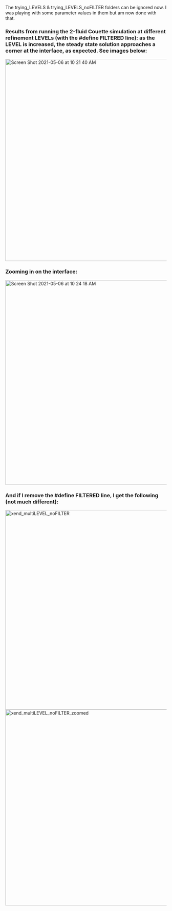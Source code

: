 The trying_LEVELS & trying_LEVELS_noFILTER folders can be ignored now. I was playing with some parameter values in them but am now done with that.

### Results from running the 2-fluid Couette simulation at different refinement LEVELs (with the #define FILTERED line): as the LEVEL is increased, the steady state solution approaches a corner at the interface, as expected. See images below:
<img width="632" alt="Screen Shot 2021-05-06 at 10 21 40 AM" src="https://user-images.githubusercontent.com/69660053/117315417-ae9e5f80-ae55-11eb-8916-6430dab971c6.png"> </br>
### Zooming in on the interface:
<img width="640" alt="Screen Shot 2021-05-06 at 10 24 18 AM" src="https://user-images.githubusercontent.com/69660053/117315593-d42b6900-ae55-11eb-9015-058d0a25af70.png"> </br>
### And if I remove the #define FILTERED line, I get the following (not much different):
<img width="624" alt="xend_multiLEVEL_noFILTER" src="https://user-images.githubusercontent.com/69660053/117318293-48670c00-ae58-11eb-90ae-dc6335333bd7.png">
<img width="613" alt="xend_multiLEVEL_noFILTER_zoomed" src="https://user-images.githubusercontent.com/69660053/117318299-4ac96600-ae58-11eb-98fb-cd82dd9931d7.png">
